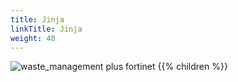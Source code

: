 ```yaml
---
title: Jinja
linkTitle: Jinja
weight: 40
---
```


![waste_management plus fortinet](wm_plus_fortinet.svg)
{{% children %}}
